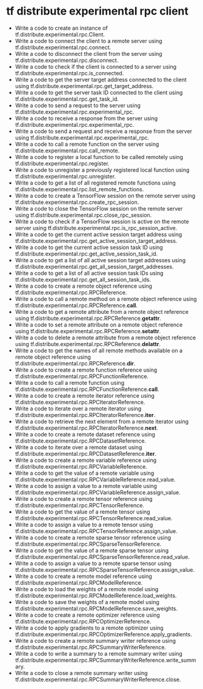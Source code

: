 # tf distribute experimental rpc client

- Write a code to create an instance of tf.distribute.experimental.rpc.Client.
- Write a code to connect the client to a remote server using tf.distribute.experimental.rpc.connect.
- Write a code to disconnect the client from the server using tf.distribute.experimental.rpc.disconnect.
- Write a code to check if the client is connected to a server using tf.distribute.experimental.rpc.is_connected.
- Write a code to get the server target address connected to the client using tf.distribute.experimental.rpc.get_target_address.
- Write a code to get the server task ID connected to the client using tf.distribute.experimental.rpc.get_task_id.
- Write a code to send a request to the server using tf.distribute.experimental.rpc.experimental_rpc.
- Write a code to receive a response from the server using tf.distribute.experimental.rpc.experimental_rpc.
- Write a code to send a request and receive a response from the server using tf.distribute.experimental.rpc.experimental_rpc.
- Write a code to call a remote function on the server using tf.distribute.experimental.rpc.call_remote.
- Write a code to register a local function to be called remotely using tf.distribute.experimental.rpc.register.
- Write a code to unregister a previously registered local function using tf.distribute.experimental.rpc.unregister.
- Write a code to get a list of all registered remote functions using tf.distribute.experimental.rpc.list_remote_functions.
- Write a code to create a TensorFlow session on the remote server using tf.distribute.experimental.rpc.create_rpc_session.
- Write a code to close the TensorFlow session on the remote server using tf.distribute.experimental.rpc.close_rpc_session.
- Write a code to check if a TensorFlow session is active on the remote server using tf.distribute.experimental.rpc.is_rpc_session_active.
- Write a code to get the current active session target address using tf.distribute.experimental.rpc.get_active_session_target_address.
- Write a code to get the current active session task ID using tf.distribute.experimental.rpc.get_active_session_task_id.
- Write a code to get a list of all active session target addresses using tf.distribute.experimental.rpc.get_all_session_target_addresses.
- Write a code to get a list of all active session task IDs using tf.distribute.experimental.rpc.get_all_session_task_ids.
- Write a code to create a remote object reference using tf.distribute.experimental.rpc.RPCReference.
- Write a code to call a remote method on a remote object reference using tf.distribute.experimental.rpc.RPCReference.__call__.
- Write a code to get a remote attribute from a remote object reference using tf.distribute.experimental.rpc.RPCReference.__getattr__.
- Write a code to set a remote attribute on a remote object reference using tf.distribute.experimental.rpc.RPCReference.__setattr__.
- Write a code to delete a remote attribute from a remote object reference using tf.distribute.experimental.rpc.RPCReference.__delattr__.
- Write a code to get the names of all remote methods available on a remote object reference using tf.distribute.experimental.rpc.RPCReference.__dir__.
- Write a code to create a remote function reference using tf.distribute.experimental.rpc.RPCFunctionReference.
- Write a code to call a remote function using tf.distribute.experimental.rpc.RPCFunctionReference.__call__.
- Write a code to create a remote iterator reference using tf.distribute.experimental.rpc.RPCIteratorReference.
- Write a code to iterate over a remote iterator using tf.distribute.experimental.rpc.RPCIteratorReference.__iter__.
- Write a code to retrieve the next element from a remote iterator using tf.distribute.experimental.rpc.RPCIteratorReference.__next__.
- Write a code to create a remote dataset reference using tf.distribute.experimental.rpc.RPCDatasetReference.
- Write a code to iterate over a remote dataset using tf.distribute.experimental.rpc.RPCDatasetReference.__iter__.
- Write a code to create a remote variable reference using tf.distribute.experimental.rpc.RPCVariableReference.
- Write a code to get the value of a remote variable using tf.distribute.experimental.rpc.RPCVariableReference.read_value.
- Write a code to assign a value to a remote variable using tf.distribute.experimental.rpc.RPCVariableReference.assign_value.
- Write a code to create a remote tensor reference using tf.distribute.experimental.rpc.RPCTensorReference.
- Write a code to get the value of a remote tensor using tf.distribute.experimental.rpc.RPCTensorReference.read_value.
- Write a code to assign a value to a remote tensor using tf.distribute.experimental.rpc.RPCTensorReference.assign_value.
- Write a code to create a remote sparse tensor reference using tf.distribute.experimental.rpc.RPCSparseTensorReference.
- Write a code to get the value of a remote sparse tensor using tf.distribute.experimental.rpc.RPCSparseTensorReference.read_value.
- Write a code to assign a value to a remote sparse tensor using tf.distribute.experimental.rpc.RPCSparseTensorReference.assign_value.
- Write a code to create a remote model reference using tf.distribute.experimental.rpc.RPCModelReference.
- Write a code to load the weights of a remote model using tf.distribute.experimental.rpc.RPCModelReference.load_weights.
- Write a code to save the weights of a remote model using tf.distribute.experimental.rpc.RPCModelReference.save_weights.
- Write a code to create a remote optimizer reference using tf.distribute.experimental.rpc.RPCOptimizerReference.
- Write a code to apply gradients to a remote optimizer using tf.distribute.experimental.rpc.RPCOptimizerReference.apply_gradients.
- Write a code to create a remote summary writer reference using tf.distribute.experimental.rpc.RPCSummaryWriterReference.
- Write a code to write a summary to a remote summary writer using tf.distribute.experimental.rpc.RPCSummaryWriterReference.write_summary.
- Write a code to close a remote summary writer using tf.distribute.experimental.rpc.RPCSummaryWriterReference.close.